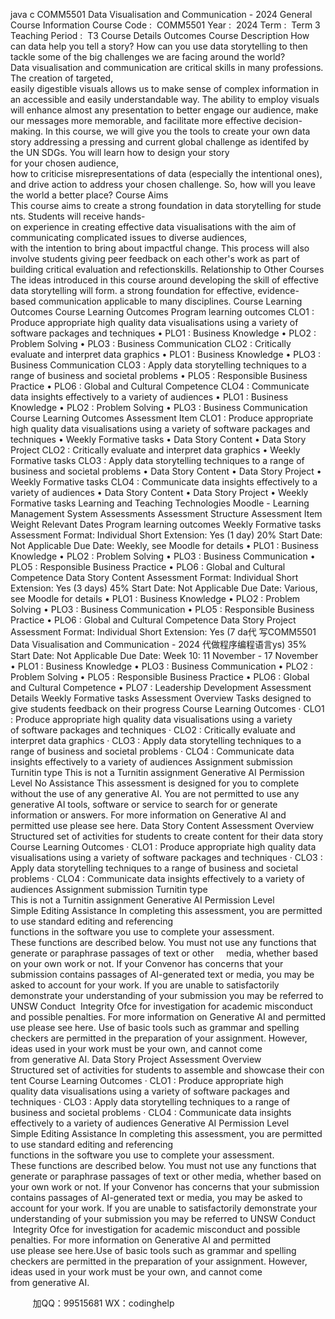 java c
COMM5501 Data Visualisation and Communication - 2024
General Course Information
Course Code :  COMM5501
Year :  2024
Term :  Term 3
Teaching Period :  T3
Course Details  Outcomes
Course Description
How can data help you tell a story? How can you use data storytelling to then tackle some of the big challenges we are facing around the world?
Data visualisation and communication are critical skills in many professions. The creation of targeted, easily digestible visuals allows us to make sense of complex information in an accessible and easily understandable way. The ability to employ visuals will enhance almost any presentation to better engage our audience, make our messages more memorable, and facilitate more effective decision-making.
In this course, we will give you the tools to create your own data story addressing a pressing and current global challenge as identifed by the UN SDGs. You will learn how to design your story for your chosen audience, how to criticise misrepresentations of data (especially the intentional ones), and drive action to address your chosen challenge.
So, how will you leave the world a better place?
Course Aims
This course aims to create a strong foundation in data storytelling for students. Students will receive hands-on experience in creating effective data visualisations with the aim of communicating complicated issues to diverse audiences, with the intention to bring about impactful change. This process will also involve students giving peer feedback on each other's work as part of building critical evaluation and refectionskills.
Relationship to Other Courses
The ideas introduced in this course around developing the skill of effective data storytelling will form. a strong foundation for effective, evidence-based communication applicable to many disciplines.
Course Learning Outcomes
Course Learning Outcomes
Program learning outcomes
CLO1 : Produce appropriate high quality data visualisations using a variety of software
packages and techniques
• PLO1 : Business Knowledge
• PLO2 : Problem Solving
• PLO3 : Business Communication
CLO2 : Critically evaluate and interpret data graphics
• PLO1 : Business Knowledge
• PLO3 : Business Communication
CLO3 : Apply data storytelling techniques to a range of business and societal problems
• PLO5 : Responsible Business Practice
• PLO6 : Global and Cultural Competence
CLO4 : Communicate data insights effectively to a variety of audiences
• PLO1 : Business Knowledge
• PLO2 : Problem Solving
• PLO3 : Business Communication
Course Learning Outcomes
Assessment Item
CLO1 : Produce appropriate high quality data visualisations using a variety of software
packages and techniques
• Weekly Formative tasks
• Data Story Content
• Data Story Project
CLO2 : Critically evaluate and interpret data graphics
• Weekly Formative tasks
CLO3 : Apply data storytelling techniques to a range of business and societal problems
• Data Story Content
• Data Story Project
• Weekly Formative tasks
CLO4 : Communicate data insights effectively to a variety of audiences
• Data Story Content
• Data Story Project
• Weekly Formative tasks
Learning and Teaching Technologies
Moodle - Learning Management System
Assessments
Assessment Structure
Assessment Item
Weight
Relevant Dates
Program learning outcomes
Weekly Formative tasks Assessment
Format: Individual
Short Extension: Yes (1 day)
20%
Start Date: Not Applicable
Due Date: Weekly, see Moodle for details
• PLO1 : Business Knowledge
• PLO2 : Problem Solving
• PLO3 : Business Communication
• PLO5 : Responsible Business Practice
• PLO6 : Global and Cultural Competence
Data Story Content Assessment
Format: Individual
Short Extension: Yes (3 days)
45%
Start Date: Not Applicable
Due Date: Various, see Moodle for details
• PLO1 : Business Knowledge
• PLO2 : Problem Solving
• PLO3 : Business Communication
• PLO5 : Responsible Business Practice
• PLO6 : Global and Cultural Competence
Data Story Project Assessment
Format: Individual
Short Extension: Yes (7 da代 写COMM5501 Data Visualisation and Communication - 2024
代做程序编程语言ys)
35%
Start Date: Not Applicable
Due Date: Week 10: 11
November - 17 November
• PLO1 : Business Knowledge
• PLO3 : Business Communication
• PLO2 : Problem Solving
• PLO5 : Responsible Business Practice
• PLO6 : Global and Cultural Competence
• PLO7 : Leadership Development
Assessment Details
Weekly Formative tasks
Assessment Overview
Tasks designed to give students feedback on their progress
Course Learning Outcomes
· CLO1 : Produce appropriate high quality data visualisations using a variety of software packages and techniques
· CLO2 : Critically evaluate and interpret data graphics
· CLO3 : Apply data storytelling techniques to a range of business and societal problems
· CLO4 : Communicate data insights effectively to a variety of audiences
Assignment submission Turnitin type This is not a Turnitin assignment
Generative AI Permission Level No Assistance
This assessment is designed for you to complete without the use of any generative AI. You are not permitted to use any generative AI tools, software or service to search for or generate
information or answers.
For more information on Generative AI and permitted use please see here. Data Story Content
Assessment Overview
Structured set of activities for students to create content for their data story
Course Learning Outcomes
· CLO1 : Produce appropriate high quality data visualisations using a variety of software packages and techniques
· CLO3 : Apply data storytelling techniques to a range of business and societal problems · CLO4 : Communicate data insights effectively to a variety of audiences
Assignment submission Turnitin type This is not a Turnitin assignment
Generative AI Permission Level Simple Editing Assistance
In completing this assessment, you are permitted to use standard editing and referencing
functions in the software you use to complete your assessment. These functions are described below. You must not use any functions that generate or paraphrase passages of text or other     media, whether based on your own work or not.
If your Convenor has concerns that your submission contains passages of AI-generated text or media, you may be asked to account for your work. If you are unable to satisfactorily
demonstrate your understanding of your submission you may be referred to UNSW Conduct  Integrity Ofce for investigation for academic misconduct and possible penalties.
For more information on Generative AI and permitted use please see here.
Use of basic tools such as grammar and spelling checkers are permitted in the preparation of your assignment. However, ideas used in your work must be your own, and cannot come from generative AI.
Data Story Project
Assessment Overview
Structured set of activities for students to assemble and showcase their content
Course Learning Outcomes
· CLO1 : Produce appropriate high quality data visualisations using a variety of software packages and techniques
· CLO3 : Apply data storytelling techniques to a range of business and societal problems
· CLO4 : Communicate data insights effectively to a variety of audiences
Generative AI Permission Level Simple Editing Assistance
In completing this assessment, you are permitted to use standard editing and referencing functions in the software you use to complete your assessment. These functions are described below. You must not use any functions that generate or paraphrase passages of text or other media, whether based on your own work or not.
If your Convenor has concerns that your submission contains passages of AI-generated text or media, you may be asked to account for your work. If you are unable to satisfactorily demonstrate your understanding of your submission you may be referred to UNSW Conduct  Integrity Ofce for investigation for academic misconduct and possible penalties.
For more information on Generative AI and permitted use please see here.Use of basic tools such as grammar and spelling checkers are permitted in the preparation of your assignment. However, ideas used in your work must be your own, and cannot come from generative AI.



         
加QQ：99515681  WX：codinghelp
